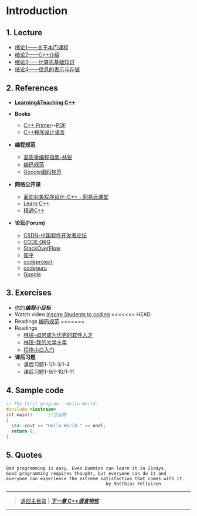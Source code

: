 # Introduction

## 1. Lecture
- [绪论1——关于本门课程](https://github.com/cugwhp/OOPCPP/blob/master/docs/Handout/PDFs/C%2B%2B1_1.pdf)
- [绪论2——C++介绍](https://github.com/cugwhp/OOPCPP/blob/master/docs/Handout/PDFs/C%2B%2B1_2.pdf)
- [绪论3——计算机基础知识](./PDFs/C%2B%2B1%E8%AE%A1%E7%AE%97%E6%9C%BA%E5%9F%BA%E7%A1%80%E7%9F%A5%E8%AF%86.pdf)
- [绪论4——信息的表示与存储](./PDFs/C%2B%2B1%E4%BF%A1%E6%81%AF%E7%9A%84%E8%A1%A8%E7%A4%BA%E4%B8%8E%E5%AD%98%E5%82%A8.pdf)

## 2. References
- [**Learning&Teaching C++**](https://github.com/cugwhp/cpplinks/blob/master/learning_teaching.md)

- **Books**
  - [C++ Primer](https://book.douban.com/subject/1767741/)--[PDF](./Reference/eBooks/C%2B%2BPrimer4th%E4%B8%AD%E6%96%87%E7%89%88.pdf)
  - [C++程序设计语言](https://book.douban.com/subject/4604591/)

- **编程规范**
  - [高质量编程指南-林锐](./Reference/%E7%BC%96%E7%A0%81%E8%A7%84%E8%8C%83/%E6%9E%97%E9%94%90%E3%80%8A%E9%AB%98%E8%B4%A8%E9%87%8FC%2B%2B%E7%BC%96%E7%A8%8B%E6%8C%87%E5%8D%97%E3%80%8B.pdf)
  - [编码规范](./Reference/%E7%BC%96%E7%A0%81%E8%A7%84%E8%8C%83/C%2B%2B%E7%BC%96%E7%A0%81%E8%A7%84%E8%8C%83-CSDN.pdf)
  - [Google编码规范](./Reference/%E7%BC%96%E7%A0%81%E8%A7%84%E8%8C%83/Google-C%2B%2B%E7%BC%96%E7%A0%81%E8%A7%84%E8%8C%83%E4%B8%AD%E6%96%87%E7%89%88.pdf)  

- **网络公开课**
  - [面向对象程序设计-C++ - 网易云课堂](http://study.163.com/course/courseMain.htm?courseId=271005)
  - [Learn C++](www.learncpp.com)
  - [精通C++](https://zhuanlan.zhihu.com/p/21472075)

- **论坛(Forum)**
  - [CSDN-中国软件开发者论坛](www.csdn.net)
  - [CODE.ORG](www.code.org)
  - [StackOverFlow](www.stackoverlow.com)
  - [知乎](www.zhihu.com)
  - [codeproject](www.codeproject.com)
  - [codeguru](www.codeguru.com)
  - [Google](www.google.com.hk)
  
## 3. Exercises
- 你的***编程小目标***
- Watch video [Inspire Students to coding](https://code.org/educate/resources/inspire)
<<<<<<< HEAD
- Readings [编码规范](./Reference/)
=======
- Readings
  - [林锐-如何成为优秀的软件人才](./Reference/%E7%BC%96%E7%A0%81%E8%A7%84%E8%8C%83/%E6%9E%97%E9%94%90-%E5%A6%82%E4%BD%95%E6%88%90%E4%B8%BA%E4%BC%98%E7%A7%80%E7%9A%84%E8%BD%AF%E4%BB%B6%E4%BA%BA%E6%89%8D.ppt)
  - [林锐-我的大学十年](./Reference/%E7%BC%96%E7%A0%81%E8%A7%84%E8%8C%83/%E6%9E%97%E9%94%90%EF%BC%9A%E6%88%91%E7%9A%84%E5%A4%A7%E5%AD%A6%E5%8D%81%E5%B9%B4.pdf)
  - [程序小白入门](./Reference/eBooks/%E7%9F%A5%E4%B9%8E%E5%91%A8%E5%88%8A-%E7%BC%96%E7%A8%8B%E5%B0%8F%E7%99%BD%E5%AD%A6%20Python.pdf)
- **课后习题**
  - 课后习题1-1/1-3/1-4
  - 课后习题1-9/1-10/1-11


## 4. Sample code
```c++
// The first program - Hello World.
#include <iostream>
int main()		//主函数
{
  std::cout << "Hello World." << endl;
  return 0;
}
```

## 5. Quotes
```
Bad programming is easy. Even Dummies can learn it in 21days.
Good programming requires thought, but everyone can do it and 
everyone can experience the extreme satisfaction that comes with it.
                                      by Matthias Felleisen
```
---
> [返回主目录](https://cugwhp.github.io/OOPCPP/) | [***下一章 C++语言特性***](./Ch2_C++Program.md)
---
